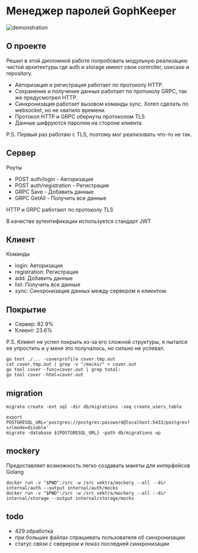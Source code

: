 # Менеджер паролей GophKeeper

![demonstration](https://github.com/havilcorp/yandex-gophkeeper/assets/58453931/6a8c4dd8-c506-4bb1-83ed-d03a6ecb52ed)

## О проекте

Решил в этой дипломной работе попробовать модульную реализацию чистой архитектуры где auth и storage имеют свои controller, usecase и repository.

* Авторизация и регистрация работает по протоколу HTTP.
* Сохранение и получение данных работает по протоколу GRPC, так же предусмотрел HTTP. 
* Синхронизация работает вызовом команды sync. Хотел сделать по websocket, но не хватило времени.
* Протокол HTTP и GRPC обернуты протоколом TLS
* Данные шифруются паролем на стороне клиента

P.S. Первый раз работаю с TLS, поэтому мог реализовать что-то не так.

## Сервер

Роуты

- POST auth/login - Авторизация
- POST auth/registration - Регистрация
- GRPC Save - Добавить данные
- GRPC GetAll - Получить все данные

HTTP и GRPC работают по протоколу TLS

В качестве аутентификации используется стандарт JWT

## Клиент

Команды

- login: Авторизация
- registration: Регистрация
- add: Добавить данные
- list: Получить все данные
- sync: Синхронизация данных между сервером и клиентом

## Покрытие

* Сервер: 82.9%
* Клиент: 23.6%

P.S. Клиент не успел покрыть из-за его сложной структуры, я пытался ее упростить и у меня это получалось, но сильно не успевал.

```shell
go test ./... -coverprofile cover.tmp.out
cat cover.tmp.out | grep -v "/mocks/" > cover.out
go tool cover -func=cover.out | grep total:
go tool cover -html=cover.out
```

## migration

```shell
migrate create -ext sql -dir db/migrations -seq create_users_table

export POSTGRESQL_URL='postgres://postgres:password@localhost:5433/postgres?sslmode=disable'
migrate -database ${POSTGRESQL_URL} -path db/migrations up
```

## mockery

Предоставляет возможность легко создавать макеты для интерфейсов Golang

```shell
docker run -v "$PWD":/src -w /src vektra/mockery --all --dir internal/auth --output internal/auth/mocks
docker run -v "$PWD":/src -w /src vektra/mockery --all --dir internal/storage --output internal/storage/mocks
```

## todo

- 429 обработка
- при больших файлах спрашивать пользователя об синхронизации
- статус связи с сверером и показ последней синхронизации
